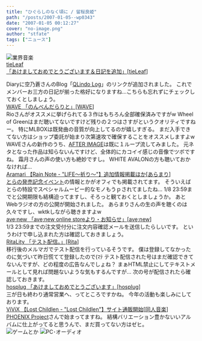 ```yaml
---
title: "ひぐらしのなく頃に / 留桜良姫"
path: "/posts/2007-01-05--wp0343"
date: "2007-01-05 00:12:27"
cover: "no-image.png"
author: "stfate"
tags: ["ニュース"]
---
```


<style type="text/css">
<!--
p {white-space: pre-wrap};
-->
</style>

<span class="category"><img src="http://stfate.net/img/category1.jpg" alt="業界音楽"></span>
<a class="topics" href="http://tieleaf.net/" target="_blank">tieLeaf 「あけましておめでとうございます＆日記を追加」</a><span class="junre">[<a href="http://tieleaf.net/" target="_blank">tieLeaf</a>]</span>
<div class="news">Diaryに空乃蒼さんのBlog「<a href="http://qlindo.com/diary/blog/" target="_blank">QLindo Log</a>」のリンクが追加されました。
これでメンバーお三方の日記が揃った格好になりますね…こちらも忘れずにチェックしておくとしましょう。</div>
<a class="topics" href="http://wavesite.sakura.ne.jp/" target="_blank">WAVE 「のんべんだらりと」</a><span class="junre">[<a href="http://wavesite.sakura.ne.jp/" target="_blank">WAVE</a>]</span>
<div class="news">Rioさんがオススメに挙げられてる３作はもちろん全部確保済みですがw
Wheel of Greenはまだ聴いてないですけど残りの２つはさすがというクオリティですねー。
特にMLBOXは既発曲の音質が向上してるのが嬉しすぎる。
まだ入手できてない方はショップ委託が始まり次第速攻で確保することをオススメしますよw
WAVEさんの新作のうち、<a href="http://wavesite.sakura.ne.jp/product/af/af.html" target="_blank">AFTER IMAGE</a>は既に１ループ流してみました。
元ネタとなった作品は知らないんですけど、全体的にカコイイ感じの音像でツボですね。
霜月さんの声の使い方も絶妙ですし。
WHITE AVALONの方も聴いておかなければ…</div>
<a class="topics" href="http://www.aramari.com/" target="_blank">Aramari 【Rain Note - "LIFE～祈り～"】追加情報掲載ほか</a><span class="junre">[<a href="http://www.aramari.com/" target="_blank">あらまり</a>]</span>
<div class="news"><a href="http://www.toranoana.jp/shop/070311rain/070311rain.html" target="_blank">とらの発売記念イベント</a>の情報とかがオフィでも掲載されてます。
そういえばとらの特設でスペシャルムービー的なモノもうｐされてましたね…
1/8 23:59までと公開期限も結構迫ってますし、そろっと観ておくとしましょうか。
あとWebラジオの方の公開が開始されました。
あらまりさんの生の声を聴くのは久々ですし、wktkしながら聴きますよw</div>
<a class="topics" href="http://www.avenew.jp/" target="_blank">ave;new 「ave;new online storeより・お知らせ」</a><span class="junre">[<a href="http://www.avenew.jp/" target="_blank">ave;new</a>]</span>
<div class="news">1/3 23:59までの注文受付分に注文内容確認メールを送信したらしいです。
というわけで申し込まれた方は確認しておきましょう。</div>
<a class="topics" href="http://ritarita.jugem.jp/?eid=785" target="_blank">RitaLity 「テスト配信。」</a><span class="junre">[<a href="http://ritarita.jp/" target="_blank">Rita</a>]</span>
<div class="news">移行後のメルマガでテスト配信を行っているそうです。
僕は登録してなかったのに気づいて昨日慌てて登録したので(ﾏﾃ
テスト配信された号はまだ確認できてないんですが、どの程度の広告なんでしょね？
まぁHTML禁止にしてテキストメールとして見れば問題ないような気もするんですが…
次の号が配信されたら確認しておきます。</div>
<a class="topics" href="http://hosplug.com/" target="_blank">hosplug 「あけましておめでとうございます」</a><span class="junre">[<a href="http://hosplug.com/" target="_blank">hosplug</a>]</span>
<div class="news">三が日も終わり通常営業へ、ってところですかね。
今年の活動も楽しみにしております。</div>
<a class="topics" href="http://www.vivix.info/" target="_blank">ViViX 【Lost Childlen - "Lost Childlen"】サイト通販開始</a><span class="junre">[<a href="" target="_blank">同人音楽</a>]</span>
<div class="news"><a href="http://www.p-pr.info/" target="_blank">PHOENIX Project</a>さんで始まってますね。
結構バリエーション豊かないいアルバムに仕上がってると思うんで、まだ買ってない方はゼヒ。</div>
<span class="category"><img src="http://stfate.net/img/category2.jpg" alt="ゲームとか"></span>
<span class="category"><img src="http://stfate.net/img/category3.jpg" alt="PC･オーディオ"></span>
